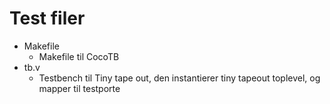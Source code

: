 # Test filer

* Makefile
  * Makefile til CocoTB
* tb.v
  * Testbench til Tiny tape out, den instantierer tiny tapeout toplevel, og mapper til testporte
